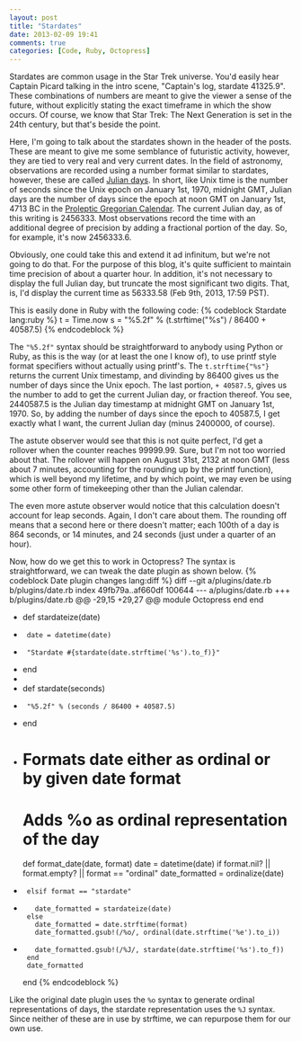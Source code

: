```yaml
---
layout: post
title: "Stardates"
date: 2013-02-09 19:41
comments: true
categories: [Code, Ruby, Octopress]
---
```


Stardates are common usage in the Star Trek universe. You'd easily hear Captain
Picard talking in the intro scene, "Captain's log, stardate 41325.9". These
combinations of numbers are meant to give the viewer a sense of the future,
without explicitly stating the exact timeframe in which the show occurs. Of
course, we know that Star Trek: The Next Generation is set in the 24th century,
but that's beside the point.

<!-- more -->

Here, I'm going to talk about the stardates shown in the header of the posts.
These are meant to give me some semblance of futuristic activity, however, they
are tied to very real and very current dates. In the field of astronomy,
observations are recorded using a number format similar to stardates, however,
these are called [Julian days](http://en.wikipedia.org/wiki/Julian_day). In
short, like Unix time is the number of seconds since the Unix epoch on January
1st, 1970, midnight GMT, Julian days are the number of days since the epoch at
noon GMT on January 1st, 4713 BC in the [Proleptic Gregorian
Calendar](http://en.wikipedia.org/wiki/Proleptic_Julian_calendar). The current
Julian day, as of this writing is 2456333. Most observations record the time
with an additional degree of precision by adding a fractional portion of the
day. So, for example, it's now 2456333.6.

Obviously, one could take this and extend it ad infinitum, but we're not going
to do that. For the purpose of this blog, it's quite sufficient to maintain time
precision of about a quarter hour. In addition, it's not necessary to display
the full Julian day, but truncate the most significant two digits. That, is, I'd
display the current time as 56333.58 (Feb 9th, 2013, 17:59 PST).

This is easily done in Ruby with the following code:
{% codeblock Stardate lang:ruby %}
t = Time.now
s = "%5.2f" % (t.strftime("%s") / 86400 + 40587.5)
{% endcodeblock %}

The `"%5.2f"` syntax should be straightforward to anybody using Python or Ruby,
as this is the way (or at least the one I know of), to use printf style format
specifiers without actually using printf's. The `t.strftime{"%s"}` returns the
current Unix timestamp, and divinding by 86400 gives us the number of days since
the Unix epoch. The last portion, `+ 40587.5`, gives us the number to add to
get the current Julian day, or fraction thereof. You see, 2440587.5 is the
Julian day timestamp at midnight GMT on January 1st, 1970. So, by adding the
number of days since the epoch to 40587.5, I get exactly what I want, the
current Julian day (minus 2400000, of course).

The astute observer would see that this is not quite perfect, I'd get a rollover
when the counter reaches 99999.99. Sure, but I'm not too worried about that. The
rollover will happen on August 31st, 2132 at noon GMT (less about 7 minutes,
accounting for the rounding up by the printf function), which is well beyond my
lifetime, and by which point, we may even be using some other form of
timekeeping other than the Julian calendar.

The even more astute observer would notice that this calculation doesn't account
for leap seconds. Again, I don't care about them. The rounding off means that a
second here or there doesn't matter; each 100th of a day is 864 seconds, or 14
minutes, and 24 seconds (just under a quarter of an hour).

Now, how do we get this to work in Octopress? The syntax is straightforward, we
can tweak the date plugin as shown below.
{% codeblock Date plugin changes lang:diff %}
diff --git a/plugins/date.rb b/plugins/date.rb
index 49fb79a..af660df 100644
--- a/plugins/date.rb
+++ b/plugins/date.rb
@@ -29,15 +29,27 @@ module Octopress
       end
     end
 
+    def stardateize(date)
+      date = datetime(date)
+      "Stardate #{stardate(date.strftime('%s').to_f)}"
+    end
+
+    def stardate(seconds)
+      "%5.2f" % (seconds / 86400 + 40587.5)
+    end
+
     # Formats date either as ordinal or by given date format
     # Adds %o as ordinal representation of the day
     def format_date(date, format)
       date = datetime(date)
       if format.nil? || format.empty? || format == "ordinal"
         date_formatted = ordinalize(date)
+      elsif format == "stardate"
+        date_formatted = stardateize(date)
       else
         date_formatted = date.strftime(format)
         date_formatted.gsub!(/%o/, ordinal(date.strftime('%e').to_i))
+        date_formatted.gsub!(/%J/, stardate(date.strftime('%s').to_f))
       end
       date_formatted
     end
{% endcodeblock %}

Like the original date plugin uses the `%o` syntax to generate ordinal
representations of days, the stardate representation uses the `%J` syntax. Since
neither of these are in use by strftime, we can repurpose them for our own use.
